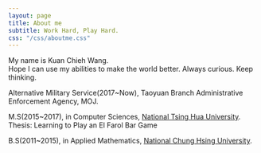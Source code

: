 ```yaml
---
layout: page
title: About me
subtitle: Work Hard, Play Hard.
css: "/css/aboutme.css"
---
```



My name is Kuan Chieh Wang.  
Hope I can use my abilities to make the world better. Always curious. Keep thinking.

<!--
<p class="about-text">  
<i class="fa fa-briefcase about-icon"></i> 替代役(2017~Now), 法務部行政執行署。
</p>

<p class="about-text">
<i class="fa fa-graduation-cap about-icon"></i>  碩士(2015~2017)，資訊工程學系，<a href="http://www.nthu.edu.tw/">國立清華大學</a>.
</p>

<p class="about-text">
<i class="fa fa-graduation-cap about-icon"></i>  學士(2011~2015)，應用數學系，<a href="https://www.nchu.edu.tw/index">國立中興大學</a>.
</p>

----------------------
----------------------
-->

<p class="about-text">  
<i class="fa fa-briefcase about-icon"></i> Alternative Military Service(2017~Now), Taoyuan Branch Administrative Enforcement Agency, MOJ.
</p>

<p class="about-text">
<i class="fa fa-graduation-cap about-icon"></i>  M.S(2015~2017), in Computer Sciences, <a href="http://www.nthu.edu.tw/">National Tsing Hua University</a>.</br>
Thesis: Learning to Play an El Farol Bar Game 
</p>

<p class="about-text">
<i class="fa fa-graduation-cap about-icon"></i>  B.S(2011~2015), in Applied Mathematics, <a href="https://www.nchu.edu.tw/index">National Chung Hsing University</a>.
</p>


